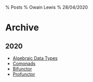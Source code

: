 % Posts
% Owain Lewis
% 28/04/2020

# Archive

## 2020

+ [Algebraic Data Types](/posts/algebraic-data-types)
+ [Comonads](/posts/comonads)
+ [Bifunctor](/posts/bifunctor)
+ [Profunctor](/posts/profunctor)
